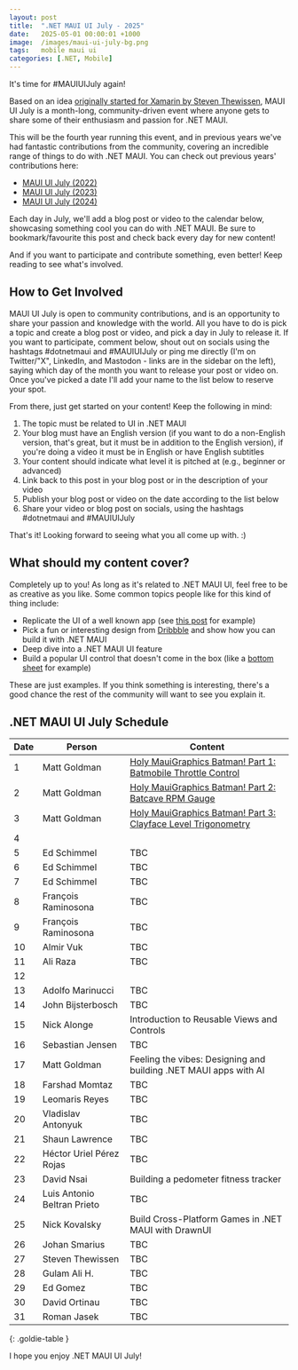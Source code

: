 ```yaml
---
layout: post
title:  ".NET MAUI UI July - 2025"
date:   2025-05-01 00:00:01 +1000
image:  /images/maui-ui-july-bg.png
tags:   mobile maui ui
categories: [.NET, Mobile]
---
```


It's time for #MAUIUIJuly again!

Based on an idea [originally started for Xamarin by Steven Thewissen](https://thewissen.io/introducing-xamarin-ui-july/), MAUI UI July is a month-long, community-driven event where anyone gets to share some of their enthusiasm and passion for .NET MAUI.

This will be the fourth year running this event, and in previous years we've had fantastic contributions from the community, covering an incredible range of things to do with .NET MAUI. You can check out previous years' contributions here:

* [MAUI UI July (2022)](/posts/maui-ui-july)
* [MAUI UI July (2023)](/posts/maui-ui-july-23)
* [MAUI UI July (2024)](/posts/mauiuijuly-24/)

Each day in July, we'll add a blog post or video to the calendar below, showcasing something cool you can do with .NET MAUI. Be sure to bookmark/favourite this post and check back every day for new content!

And if you want to participate and contribute something, even better! Keep reading to see what's involved.

## How to Get Involved

MAUI UI July is open to community contributions, and is an opportunity to share your passion and knowledge with the world. All you have to do is pick a topic and create a blog post or video, and pick a day in July to release it. If you want to participate, comment below, shout out on socials using the hashtags #dotnetmaui and #MAUIUIJuly or ping me directly (I'm on Twitter/"X", LinkedIn, and Mastodon - links are in the sidebar on the left), saying which day of the month you want to release your post or video on. Once you've picked a date I'll add your name to the list below to reserve your spot.

From there, just get started on your content! Keep the following in mind:

1. The topic must be related to UI in .NET MAUI
2. Your blog must have an English version (if you want to do a non-English version, that's great, but it must be in addition to the English version), if you're doing a video it must be in English or have English subtitles
3. Your content should indicate what level it is pitched at (e.g., beginner or advanced)
4. Link back to this post in your blog post or in the description of your video
5. Publish your blog post or video on the date according to the list below
6. Share your video or blog post on socials, using the hashtags #dotnetmaui and #MAUIUIJuly

That's it! Looking forward to seeing what you all come up with. :)

## What should my content cover?

Completely up to you! As long as it's related to .NET MAUI UI, feel free to be as creative as you like. Some common topics people like for this kind of thing include:

* Replicate the UI of a well known app (see [this post](/posts/outlook-clone) for example)
* Pick a fun or interesting design from [Dribbble](https://dribbble.com) and show how you can build it with .NET MAUI
* Deep dive into a .NET MAUI UI feature
* Build a popular UI control that doesn't come in the box (like a [bottom sheet](https://blogs.xgenoapps.com/post/2022/07/23/maui-bottom-sheet) for example)

These are just examples. If you think something is interesting, there's a good chance the rest of the community will want to see you explain it.


## .NET MAUI UI July Schedule

| Date | Person                      | Content                                                                                  |
| ---- | --------------------------- | ---------------------------------------------------------------------------------------- |
| 1    | Matt Goldman                | [Holy MauiGraphics Batman! Part 1: Batmobile Throttle Control](/posts/batmobile-part-1/) |
| 2    | Matt Goldman                | [Holy MauiGraphics Batman! Part 2: Batcave RPM Gauge](/posts/batmobile-part-2)           |
| 3    | Matt Goldman                | [Holy MauiGraphics Batman! Part 3: Clayface Level Trigonometry](/posts/batmobile-part-3) |
| 4    |                             |                                                                                          |
| 5    | Ed Schimmel                 | TBC                                                                                      |
| 6    | Ed Schimmel                 | TBC                                                                                      |
| 7    | Ed Schimmel                 | TBC                                                                                      |
| 8    | François Raminosona         | TBC                                                                                      |
| 9    | François Raminosona         | TBC                                                                                      |
| 10   | Almir Vuk                   | TBC                                                                                      |
| 11   | Ali Raza                    | TBC                                                                                      |
| 12   |                             |                                                                                          |
| 13   | Adolfo Marinucci            | TBC                                                                                      |
| 14   | John Bijsterbosch           | TBC                                                                                      |
| 15   | Nick Alonge                 | Introduction to Reusable Views and Controls                                              |
| 16   | Sebastian Jensen            | TBC                                                                                      |
| 17   | Matt Goldman                | Feeling the vibes: Designing and building .NET MAUI apps with AI                         |
| 18   | Farshad Momtaz              | TBC                                                                                      |
| 19   | Leomaris Reyes              | TBC                                                                                      |
| 20   | Vladislav Antonyuk          | TBC                                                                                      |
| 21   | Shaun Lawrence              | TBC                                                                                      |
| 22   | Héctor Uriel Pérez Rojas    | TBC                                                                                      |
| 23   | David Nsai                  | Building a pedometer fitness tracker                                                     |
| 24   | Luis Antonio Beltran Prieto | TBC                                                                                      |
| 25   | Nick Kovalsky               | Build Cross-Platform Games in .NET MAUI with DrawnUI                                     |
| 26   | Johan Smarius               | TBC                                                                                      |
| 27   | Steven Thewissen            | TBC                                                                                      |
| 28   | Gulam Ali H.                | TBC                                                                                      |
| 29   | Ed Gomez                    | TBC                                                                                      |
| 30   | David Ortinau               | TBC                                                                                      |
| 31   | Roman Jasek                 | TBC                                                                                      |

{: .goldie-table }

I hope you enjoy .NET MAUI UI July!
